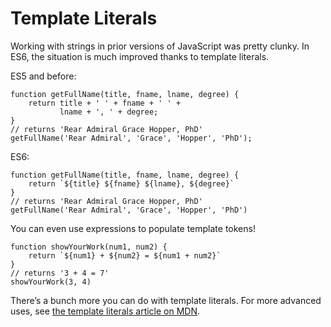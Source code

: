 # Template Literals

Working with strings in prior versions of JavaScript was pretty clunky. In ES6, the situation is much improved thanks to template literals.

ES5 and before:

    function getFullName(title, fname, lname, degree) {
        return title + ' ' + fname + ' ' + 
               lname + ', ' + degree;
    }
    // returns 'Rear Admiral Grace Hopper, PhD'
    getFullName('Rear Admiral', 'Grace', 'Hopper', 'PhD');

ES6:

    function getFullName(title, fname, lname, degree) {
        return `${title} ${fname} ${lname}, ${degree}`
    }
    // returns 'Rear Admiral Grace Hopper, PhD'
    getFullName('Rear Admiral', 'Grace', 'Hopper', 'PhD')

You can even use expressions to populate template tokens!

    function showYourWork(num1, num2) {
        return `${num1} + ${num2} = ${num1 + num2}`
    }
    // returns '3 + 4 = 7'
    showYourWork(3, 4)

There’s a bunch more you can do with template literals. For more advanced uses, see [the template literals article on MDN](https://developer.mozilla.org/en-US/docs/Web/JavaScript/Reference/Template_literals).
